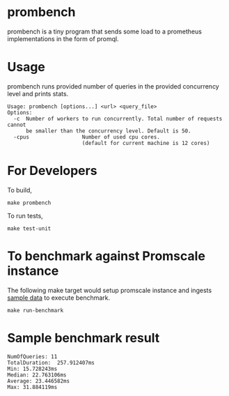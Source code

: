 # prombench
prombench is a tiny program that sends some load to a prometheus implementations in the form of promql.

# Usage
prombench runs provided number of queries in the provided concurrency level and prints stats.

```
Usage: prombench [options...] <url> <query_file>
Options:
  -c  Number of workers to run concurrently. Total number of requests cannot
      be smaller than the concurrency level. Default is 50.
  -cpus                 Number of used cpu cores.
                        (default for current machine is 12 cores)

```

# For Developers

To build,

```
make prombench
```

To run tests,

```
make test-unit
```

# To benchmark against Promscale instance
The following make target would setup promscale instance and ingests [sample data](pkg/parser/testdata/obs-queries.csv) to execute benchmark.

```
make run-benchmark
```

# Sample benchmark result
```
NumOfQueries: 11
TotalDuration:  257.912407ms
Min: 15.728243ms
Median: 22.763106ms
Average: 23.446582ms
Max: 31.884119ms
```
